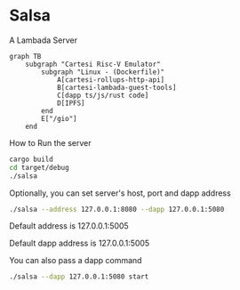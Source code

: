 # Salsa

A Lambada Server

```mermaid
graph TB
    subgraph "Cartesi Risc-V Emulator"
        subgraph "Linux - (Dockerfile)"
            A[cartesi-rollups-http-api]
            B[cartesi-lambada-guest-tools]
            C[dapp ts/js/rust code]
            D[IPFS]
        end
        E["/gio"]
    end
```

How to Run the server

```sh
cargo build
cd target/debug
./salsa 
```

Optionally, you can set server's host, port and dapp address

```sh
./salsa --address 127.0.0.1:8080 --dapp 127.0.0.1:5080
```

Default address is 127.0.0.1:5005

Default dapp address is 127.0.0.1:5005

You can also pass a dapp command 

```sh
./salsa --dapp 127.0.0.1:5080 start
```
